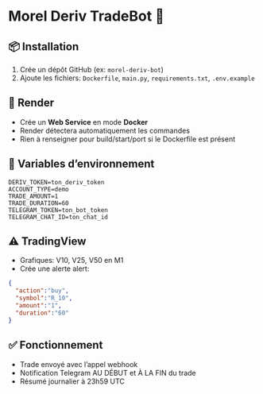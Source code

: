 # Morel Deriv TradeBot 🚀

## 📦 Installation

1. Crée un dépôt GitHub (ex: `morel-deriv-bot`)  
2. Ajoute les fichiers: `Dockerfile`, `main.py`, `requirements.txt`, `.env.example`

## 🔧 Render

- Crée un **Web Service** en mode **Docker**
- Render détectera automatiquement les commandes
- Rien à renseigner pour build/start/port si le Dockerfile est présent

## 🔑 Variables d’environnement

```
DERIV_TOKEN=ton_deriv_token
ACCOUNT_TYPE=demo
TRADE_AMOUNT=1
TRADE_DURATION=60
TELEGRAM_TOKEN=ton_bot_token
TELEGRAM_CHAT_ID=ton_chat_id
```

## ⚠️ TradingView

- Grafiques: V10, V25, V50 en M1
- Crée une alerte alert:

```json
{
  "action":"buy",
  "symbol":"R_10",
  "amount":"1",
  "duration":"60"
}
```

## ✅ Fonctionnement

- Trade envoyé avec l’appel webhook  
- Notification Telegram AU DÉBUT et À LA FIN du trade  
- Résumé journalier à 23h59 UTC
